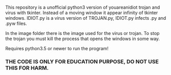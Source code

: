 This repository is a unofficial python3 version of youareanidiot trojan and virus with tkinter. Instead of a moving window it appear infinity of tkinter windows. IDIOT.py is a virus version of TROJAN.py, IDIOT.py infects .py and .pyw files.

In the image folder there is the image used for the virus or trojan. To stop the trojan you must kill the process that opens the windows in some way.

Requires python3.5 or newer to run the program!

### THE CODE IS ONLY FOR EDUCATION PURPOSE, DO NOT USE THIS FOR HARM.

